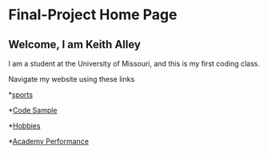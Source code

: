 # Final-Project Home Page
## Welcome, I am Keith Alley

I am a student at the University of Missouri, and this is my first coding class.

Navigate my website using these links

*[sports](https://github.com/kalley810/.-skills.md)

*[Code Sample](https://github.com/kalley810/code_sample.md)

*[Hobbies](https://github.com/kalley810/Hobby.md)

*[Academy Performance](https://github.com/kalley810/Academy-Performance)

